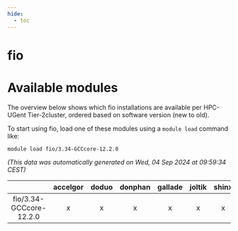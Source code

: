 ```yaml
---
hide:
  - toc
---
```


fio
===

# Available modules


The overview below shows which fio installations are available per HPC-UGent Tier-2cluster, ordered based on software version (new to old).

To start using fio, load one of these modules using a `module load` command like:

```shell
module load fio/3.34-GCCcore-12.2.0
```

*(This data was automatically generated on Wed, 04 Sep 2024 at 09:59:34 CEST)*  

| |accelgor|doduo|donphan|gallade|joltik|shinx|skitty|
| :---: | :---: | :---: | :---: | :---: | :---: | :---: | :---: |
|fio/3.34-GCCcore-12.2.0|x|x|x|x|x|x|x|
